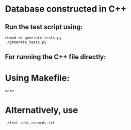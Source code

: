 # Database constructed in C++

## Run the test script using:

```
chmod +x generate_tests.py    
./generate_tests.py 
```

## For running the C++ file directly:

# Using Makefile:

```
make
```

# Alternatively, use

```
./test test_records.txt
```


